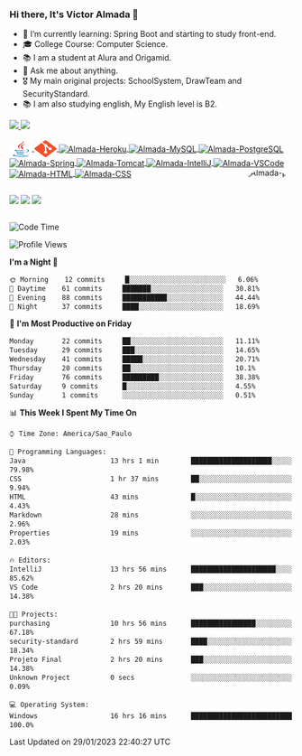 ### Hi there, It's Victor Almada 👋


- 🌱 I’m currently learning: Spring Boot and starting to study front-end.
- 🎓 College Course: Computer Science.
- 📚  I am a student at Alura and Origamid.
- 💬 Ask me about anything.
- 🎖 My main original projects: SchoolSystem, DrawTeam and SecurityStandard.
- 📚 I am also studying english, My English level is B2.
 
<div>
<a href="https://github.com/Almadavic">
<img height="180em" src="https://github-readme-stats.vercel.app/api?username=Almadavic&showw_icons=true&theme=dark&include_all_commits=true&count_private=true">
<img height="180em" src="https://github-readme-stats.vercel.app/api/top-langs/?username=Almadavic&layout=compact&langs_count=16&theme=dracula">
</div>

<div style="display: inline_block"><br>
  <img align="center" alt="Almada-Java" height="30" width="40" src="https://raw.githubusercontent.com/devicons/devicon/master/icons/java/java-original.svg">
  <img align="center" alt="Almada-Git" height="30" width="40" src="https://raw.githubusercontent.com/devicons/devicon/master/icons/git/git-original.svg">
  <img align="center" alt="Almada-Heroku" height="30" width="40" src="https://cdn.jsdelivr.net/gh/devicons/devicon/icons/heroku/heroku-plain-wordmark.svg" />             
  <img align="center" alt="Almada-MySQL" height="30" width="40" src="https://cdn.jsdelivr.net/gh/devicons/devicon/icons/mysql/mysql-original-wordmark.svg" />
  <img align="center" alt="Almada-PostgreSQL" height="30" width="40" src="https://cdn.jsdelivr.net/gh/devicons/devicon/icons/postgresql/postgresql-plain-wordmark.svg" />
  <img align="center" alt="Almada-Spring" height="30" width="40" src="https://cdn.jsdelivr.net/gh/devicons/devicon/icons/spring/spring-original-wordmark.svg" />
  <img align="center" alt="Almada-Tomcat" height="30" width="40" src="https://cdn.jsdelivr.net/gh/devicons/devicon/icons/tomcat/tomcat-original-wordmark.svg" />
   <img align="center" alt="Almada-IntelliJ" height="30" width="40" src="https://cdn.jsdelivr.net/gh/devicons/devicon/icons/intellij/intellij-original.svg" />
   <img align="center" alt="Almada-VSCode" height="30" width="40" src="https://cdn.jsdelivr.net/gh/devicons/devicon/icons/vscode/vscode-original.svg" />
   <img align="center" alt="Almada-HTML" height="30" width="40" src="https://cdn.jsdelivr.net/gh/devicons/devicon/icons/html5/html5-original.svg" />
   <img align="center" alt="Almada-CSS" height="30" width="40" src="https://cdn.jsdelivr.net/gh/devicons/devicon/icons/css3/css3-original.svg" />
  <img align="right" alt="Almada-pic" height="150" style="border-radius:50px;" src="https://user-images.githubusercontent.com/85299065/185514627-94fcf387-edc6-4c24-88f1-b4873ccd49e9.png">
</div>
  
  ##
 
<div> 
  <a href="https://www.youtube.com/channel/UCUrcUNA90M_ZqLEcQxd3UNA" target="_blank"><img src="https://img.shields.io/badge/YouTube-FF0000?style=for-the-badge&logo=youtube&logoColor=white" target="_blank"></a>
 <a href = "mailto:almadavic@live.com"><img src="https://img.shields.io/badge/-Gmail-%23333?style=for-the-badge&logo=gmail&logoColor=white" target="_blank"></a>
  <a href="https://www.linkedin.com/in/victoralmada/" target="_blank"><img src="https://img.shields.io/badge/-LinkedIn-%230077B5?style=for-the-badge&logo=linkedin&logoColor=white" target="_blank"></a> 
</div>

##

<!--START_SECTION:waka-->
![Code Time](http://img.shields.io/badge/Code%20Time-180%20hrs%2020%20mins-blue)

![Profile Views](http://img.shields.io/badge/Profile%20Views-1-blue)

**I'm a Night 🦉** 

```text
🌞 Morning    12 commits     █░░░░░░░░░░░░░░░░░░░░░░░░   6.06% 
🌆 Daytime    61 commits     ███████░░░░░░░░░░░░░░░░░░   30.81% 
🌃 Evening    88 commits     ███████████░░░░░░░░░░░░░░   44.44% 
🌙 Night      37 commits     ████░░░░░░░░░░░░░░░░░░░░░   18.69%

```
📅 **I'm Most Productive on Friday** 

```text
Monday       22 commits     ██░░░░░░░░░░░░░░░░░░░░░░░   11.11% 
Tuesday      29 commits     ███░░░░░░░░░░░░░░░░░░░░░░   14.65% 
Wednesday    41 commits     █████░░░░░░░░░░░░░░░░░░░░   20.71% 
Thursday     20 commits     ██░░░░░░░░░░░░░░░░░░░░░░░   10.1% 
Friday       76 commits     █████████░░░░░░░░░░░░░░░░   38.38% 
Saturday     9 commits      █░░░░░░░░░░░░░░░░░░░░░░░░   4.55% 
Sunday       1 commits      ░░░░░░░░░░░░░░░░░░░░░░░░░   0.51%

```


📊 **This Week I Spent My Time On** 

```text
⌚︎ Time Zone: America/Sao_Paulo

💬 Programming Languages: 
Java                     13 hrs 1 min        ████████████████████░░░░░   79.98% 
CSS                      1 hr 37 mins        ██░░░░░░░░░░░░░░░░░░░░░░░   9.94% 
HTML                     43 mins             █░░░░░░░░░░░░░░░░░░░░░░░░   4.43% 
Markdown                 28 mins             ░░░░░░░░░░░░░░░░░░░░░░░░░   2.96% 
Properties               19 mins             ░░░░░░░░░░░░░░░░░░░░░░░░░   2.03%

🔥 Editors: 
IntelliJ                 13 hrs 56 mins      █████████████████████░░░░   85.62% 
VS Code                  2 hrs 20 mins       ███░░░░░░░░░░░░░░░░░░░░░░   14.38%

🐱‍💻 Projects: 
purchasing               10 hrs 56 mins      ████████████████░░░░░░░░░   67.18% 
security-standard        2 hrs 59 mins       ████░░░░░░░░░░░░░░░░░░░░░   18.34% 
Projeto Final            2 hrs 20 mins       ███░░░░░░░░░░░░░░░░░░░░░░   14.38% 
Unknown Project          0 secs              ░░░░░░░░░░░░░░░░░░░░░░░░░   0.09%

💻 Operating System: 
Windows                  16 hrs 16 mins      █████████████████████████   100.0%

```


 Last Updated on 29/01/2023 22:40:27 UTC
<!--END_SECTION:waka-->
